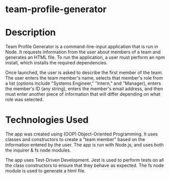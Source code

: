 # team-profile-generator

# Description
Team Profile Generator is a command-line-input application that is run in Node. It requests information from the user about members of a team and generates an HTML file.  To run the application, a user must perform an npm install, which installs the required dependencies.

Once launched, the user is asked to describe the first member of the team.  The user enters the team member's name, selects that member's role from a list (options include "Systems Engineer," "Intern," and "Manager), enters the member's ID (any string), enters the member's email address, and then must enter another piece of information that will differ depending on what role was selected.  

# Technologies Used
The app was created using (OOP) Object-Oriented Programming. It uses classes and constructors to create a "team member" based on the information entered by the user.  The app is run with Node.js, and uses both the inquirer & fs node modules.  

The app uses Test-Driven Development.  Jest is used to perform tests on all the class constructors to ensure that they behave as expected.  The fs node module is used to generate a html file.